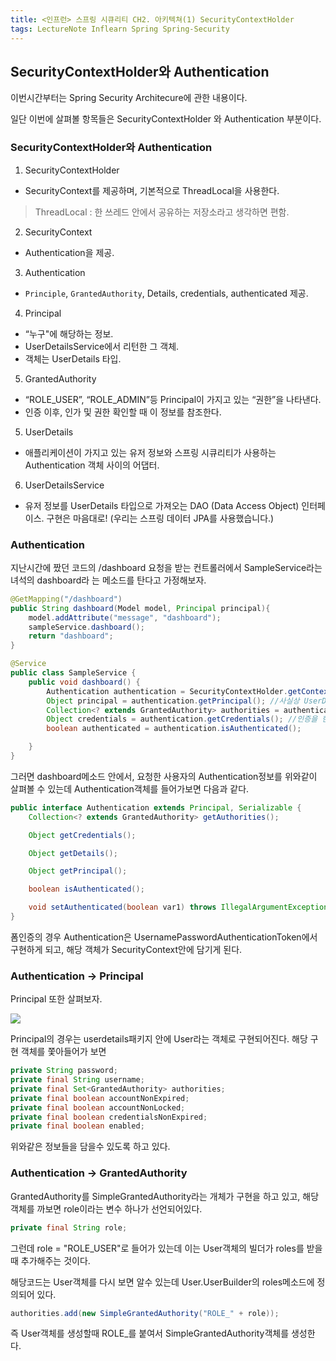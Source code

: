 ```yaml
---
title: <인프런> 스프링 시큐리티 CH2. 아키텍쳐(1) SecurityContextHolder
tags: LectureNote Inflearn Spring Spring-Security
---
```


## SecurityContextHolder와 Authentication

이번시간부터는 Spring Security Architecure에 관한 내용이다.

일단 이번에 살펴볼 항목들은 SecurityContextHolder 와 Authentication 부분이다.

### SecurityContextHolder와 Authentication

1. SecurityContextHolder
  - SecurityContext를 제공하며, 기본적으로 ThreadLocal을 사용한다.

  >ThreadLocal : 한 쓰레드 안에서 공유하는 저장소라고 생각하면 편함.

2. SecurityContext
  - Authentication을 제공.

3. Authentication
  - `Principle`, `GrantedAuthority`, Details, credentials, authenticated 제공.

4. Principal
  - “누구"에 해당하는 정보.
  - UserDetailsService에서 리턴한 그 객체.
  - 객체는 UserDetails 타입.

5. GrantedAuthority
  - “ROLE_USER”, “ROLE_ADMIN”등 Principal이 가지고 있는 “권한”을 나타낸다.
  - 인증 이후, 인가 및 권한 확인할 때 이 정보를 참조한다.

5. UserDetails
  - 애플리케이션이 가지고 있는 유저 정보와 스프링 시큐리티가 사용하는 Authentication 객체 사이의 어댑터.

6. UserDetailsService
  - 유저 정보를 UserDetails 타입으로 가져오는 DAO (Data Access Object) 인터페이스.
    구현은 마음대로! (우리는 스프링 데이터 JPA를 사용했습니다.)

### Authentication

지난시간에 짰던 코드의 /dashboard 요청을 받는 컨트롤러에서 SampleService라는 녀석의 dashboard라
는 메소드를 탄다고 가정해보자.

~~~java
@GetMapping("/dashboard")
public String dashboard(Model model, Principal principal){
    model.addAttribute("message", "dashboard");
    sampleService.dashboard();
    return "dashboard";
}
~~~

~~~java
@Service
public class SampleService {
    public void dashboard() {
        Authentication authentication = SecurityContextHolder.getContext().getAuthentication();
        Object principal = authentication.getPrincipal(); //사실상 UserDetails타입일 것.
        Collection<? extends GrantedAuthority> authorities = authentication.getAuthorities();
        Object credentials = authentication.getCredentials(); //인증을 한 다음에는 크리덴셜을 가지고 있지 않을것.
        boolean authenticated = authentication.isAuthenticated();

    }
}
~~~

그러면 dashboard메소드 안에서, 요청한 사용자의 Authentication정보를 위와같이 살펴볼 수 있는데
Authentication객체를 들어가보면 다음과 같다.

~~~java
public interface Authentication extends Principal, Serializable {
    Collection<? extends GrantedAuthority> getAuthorities();

    Object getCredentials();

    Object getDetails();

    Object getPrincipal();

    boolean isAuthenticated();

    void setAuthenticated(boolean var1) throws IllegalArgumentException;
}
~~~

폼인증의 경우 Authentication은 UsernamePasswordAuthenticationToken에서 구현하게 되고, 해당
객체가 SecurityContext안에 담기게 된다.

### Authentication -> Principal

Principal 또한 살펴보자.

![](/assets/img/LectureNote/Inflearn/spring-sec/principal.png)

Principal의 경우는 userdetails패키지 안에 User라는 객체로 구현되어진다. 해당 구현 객체를 쫓아들어가
보면

~~~java
private String password;
private final String username;
private final Set<GrantedAuthority> authorities;
private final boolean accountNonExpired;
private final boolean accountNonLocked;
private final boolean credentialsNonExpired;
private final boolean enabled;
~~~

위와같은 정보들을 담을수 있도록 하고 있다.

### Authentication -> GrantedAuthority

GrantedAuthority를 SimpleGrantedAuthority라는 개체가 구현을 하고 있고, 해당 객체를 까보면
role이라는 변수 하나가 선언되어있다.

~~~java
private final String role;
~~~

그런데 role = "ROLE_USER"로 들어가 있는데 이는 User객체의 빌더가 roles를 받을때 추가해주는 것이다.

해당코드는 User객체를 다시 보면 알수 있는데 User.UserBuilder의 roles메소드에 정의되어 있다.

~~~java
authorities.add(new SimpleGrantedAuthority("ROLE_" + role));
~~~

즉 User객체를 생성할때 ROLE_를 붙여서 SimpleGrantedAuthority객체를 생성한다.
